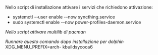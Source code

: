 


Nello script di installazione attivare i servizi che richiedono attivazione:
- systemctl --user enable --now syncthing.service      
- sudo systemctl enable --now power-profiles-daemon.service


_Nello script attivare multilib di pacman_

_Runnare questo comando dopo installazione per dolphin_
XDG_MENU_PREFIX=arch- kbuildsycoca6